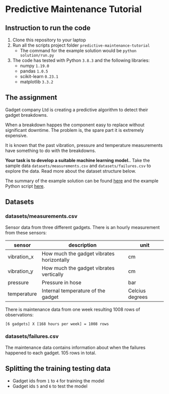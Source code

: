 # Predictive Maintenance Tutorial

## Instruction to run the code
1. Clone this repository to your laptop
2. Run all the scripts project folder `predictive-maintenance-tutorial`
    * The command for the example solution would be `python solution/run.py`
3. The code has tested with Python `3.8.3` and the following libraries:
    * numpy `1.19.0`
    * pandas `1.0.5`
    * scikit-learn `0.23.1`
    * matplotlib `3.3.2`

## The assignment
Gadget company Ltd is creating a predictive algorithm to detect their gadget breakdowns.

When a breakdown happes the component easy to replace without significant downtime. The problem is, the spare part it is extremely expensive.

It is known that the past vibration, pressure and temperature measurements have something to do with the breakdowns.

**Your task is to develop a suitable machine learning model.**. Take the sample data `datasets/measurements.csv` and `datasets/failures.csv` to explore the data. Read more about the dataset structure below.

The summary of the example solution can be found [here](./solution/solution.md) and the example Python script [here](./solution/run.py).

## Datasets

### datasets/measurements.csv
Sensor data from three different gadgets. There is an hourly measurement from these sensors:

sensor | description | unit
---  | --- | ---
vibration_x | How much the gadget vibrates horizontally | cm
vibration_y | How much the gadget vibrates vertically | cm |
pressure | Pressure in hose | bar
temperature | Internal temperature of the gadget | Celcius degrees

There is maintenance data from one week resulting 1008 rows of observations:

```
[6 gadgets] X [168 hours per week] = 1008 rows
```

### datasets/failures.csv

The maintenance data contains information about when the failures happened to each gadget. 105 rows in total.

## Splitting the training testing data
- Gadget ids from `1` to `4` for training the model
- Gadget ids `5` and `6` to test the model